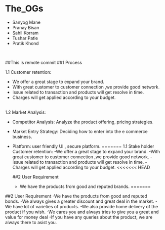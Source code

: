 # The_OGs 

- Sanyog Mane
- Pranay Bisan
- Sahil Korram
- Tushar Patle
- Pratik Khond
<br>

##This is remote commit
##1 Process

  
  1.1 Customer retention:
  - We offer a great stage to expand your brand.
  - With great customer to customer connection ,we provide good network.
  - Issue related to transaction and products will get resolve in time.
  - Charges will get applied according to your budget.
<br>
1.2 Market Analysis:

- Competitor Analysis: Analyze the product offering, pricing strategies.
- Market Entry Strategy: Deciding how to enter into the e commerce business.
- Platform: user friendly UI , secure platform. 
=======
  1.1 Stake holder 
  Customer retention:
  -We offer a great stage to expand your brand.
  -With great customer to customer connection ,we provide good network.
  -Issue related to transaction and products will get resolve in time.
  -Charges will get applied according to your budget.
<<<<<<< HEAD

  ##2 User Requirement
  - We have the products from good and reputed brands.
=======
  
##2 User Requirement
  -We have the products from good and reputed bonds.
  -We always gives a greater discount and great deal in the market.
  -We have lot of varieties of products.
  -We also provide home delivery of the product if you wish.
  -We cares you and always tries to give you a great and value for money deal
  -If you have any queries about the product, we are always there to asist you.

